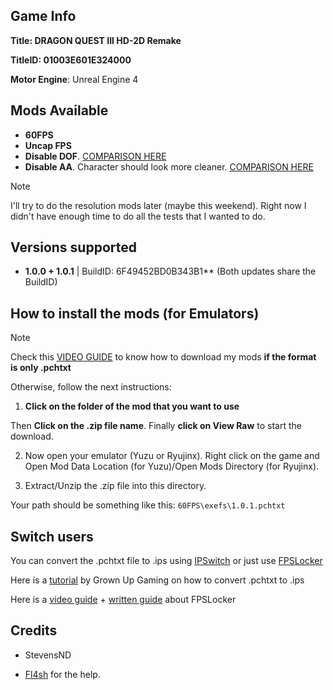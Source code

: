 ## Game Info

**Title: DRAGON QUEST III HD-2D Remake**

**TitleID: 01003E601E324000**

**Motor Engine**: Unreal Engine 4

## Mods Available

- **60FPS**
- **Uncap FPS**
- **Disable DOF**. [COMPARISON HERE](https://imgsli.com/MzE4MDU5)
- **Disable AA**. Character should look more cleaner. [COMPARISON HERE](https://imgsli.com/MzE4MDUz)

> [!NOTE]
I'll try to do the resolution mods later (maybe this weekend). Right now I didn't have enough time to do all the tests that I wanted to do.

## Versions supported

- **1.0.0 + 1.0.1** | BuildID: 6F49452BD0B343B1** (Both updates share the BuildID)

## How to install the mods (for Emulators)

> [!NOTE]
Check this [VIDEO GUIDE](https://youtu.be/ij5fLfaZAWc?si=kBf1FVzheZY5SMgz) to know how to download my mods **if the format is only .pchtxt**

Otherwise, follow the next instructions:

1. **Click on the folder of the mod that you want to use**

Then **Click on the .zip file name**. Finally **click on View Raw** to start the download.

2. Now open your emulator (Yuzu or Ryujinx). Right click on the game and Open Mod Data Location (for Yuzu)/Open Mods Directory (for Ryujinx).

3. Extract/Unzip the .zip file into this directory.

Your path should be something like this: `60FPS\exefs\1.0.1.pchtxt`

## Switch users

You can convert  the .pchtxt file to .ips using [IPSwitch](https://github.com/3096/ipswitch) or just use [FPSLocker](https://github.com/masagrator/FPSLocker)

Here is a [tutorial](https://youtu.be/m-V6Rs2sm9w?si=-b10u6yv0dhih5Kk) by Grown Up Gaming on how to convert .pchtxt to .ips

Here is a [video guide](https://youtu.be/0X5g6HF7LB4?si=n-UtFAEAj2VtjEQQ) + [written guide](https://rentry.co/NSwitch60FPSLockerGuide) about FPSLocker

## Credits 

- StevensND

- [Fl4sh](https://github.com/Fl4sh9174/Switch-Ultrawide-Mods) for the help. 